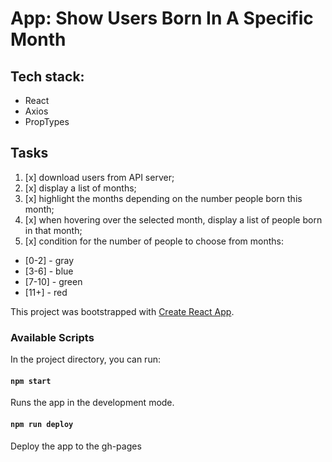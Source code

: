 # App: Show Users Born In A Specific Month

## Tech stack:

- React
- Axios
- PropTypes

## Tasks

1. [x] download users from API server;
2. [x] display a list of months;
3. [x] highlight the months depending on the number people born this month;
4. [x] when hovering over the selected month, display a list of people born in that month;
5. [x] condition for the number of people to choose from months:
  * [0-2] - gray
  * [3-6] - blue
  * [7-10] - green
  * [11+] - red

This project was bootstrapped with
[Create React App](https://github.com/facebook/create-react-app).

### Available Scripts

In the project directory, you can run:

#### `npm start`

Runs the app in the development mode.<br />

#### `npm run deploy`

Deploy the app to the gh-pages
